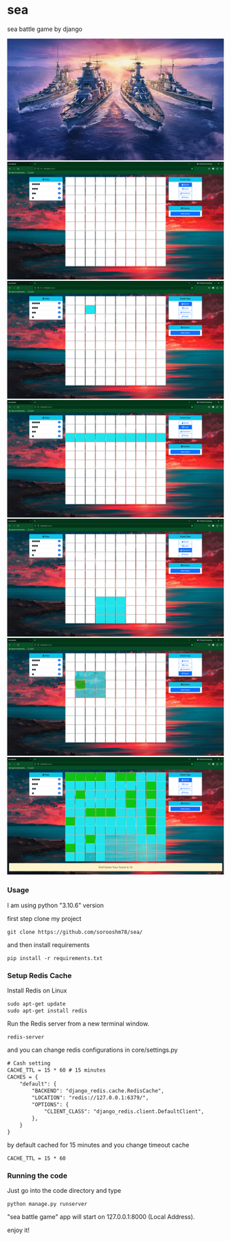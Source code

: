 # sea
sea battle game by django

![poster](.github/images/poster.png)
![home](.github/images/home.png)
![bomb](.github/images/bomb.png)
![liner](.github/images/liner.png)
![explosion](.github/images/explosion.png)
![radar](.github/images/radar.png)
![end-game](.github/images/end_game.png)

### Usage
I am using python "3.10.6" version 

first step clone my project
```
git clone https://github.com/sorooshm78/sea/
```

and then install requirements  
```
pip install -r requirements.txt
```

### Setup Redis Cache 
Install Redis on Linux 
```
sudo apt-get update
sudo apt-get install redis
```
Run the Redis server from a new terminal window.
```
redis-server
```
and you can change redis configurations in core/settings.py
```
# Cash setting
CACHE_TTL = 15 * 60 # 15 minutes
CACHES = {
    "default": {
        "BACKEND": "django_redis.cache.RedisCache",
        "LOCATION": "redis://127.0.0.1:6379/",
        "OPTIONS": {
            "CLIENT_CLASS": "django_redis.client.DefaultClient",
        },
    }
}
```
by default cached for 15 minutes and you change timeout cache
```
CACHE_TTL = 15 * 60
```

### Running the code 
Just go into the code directory and type 
```
python manage.py runserver
```
"sea battle game" app will start on 127.0.0.1:8000 (Local Address).
 
enjoy it!